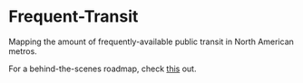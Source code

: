 # Frequent-Transit
Mapping the amount of frequently-available public transit in North American metros.

For a behind-the-scenes roadmap, check [this](https://www.notion.so/lowandhigh/Transit-Networks-ea714af9cebb4430bad9d642dc8afc96) out.
